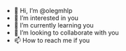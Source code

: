 - 👋 Hi, I’m @olegmhlp
- 👀 I’m interested in you
- 🌱 I’m currently learning you
- 💞️ I’m looking to collaborate with you
- 📫 How to reach me if you

<!---
olegmhlp/olegmhlp is a ✨ special ✨ repository because its `README.md` (this file) appears on your GitHub profile.
You can click the Preview link to take a look at your changes.
--->
